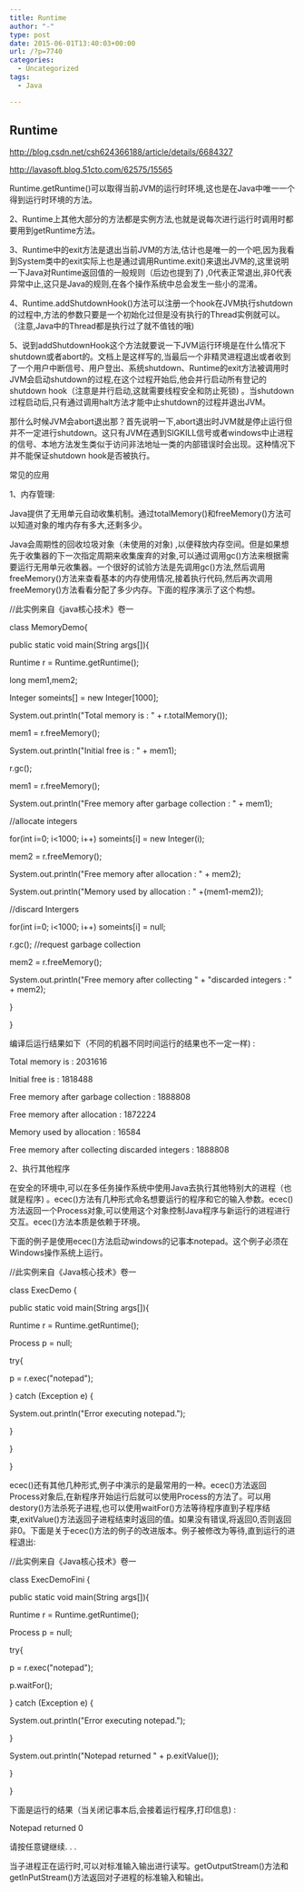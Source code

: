 ```yaml
---
title: Runtime
author: "-"
type: post
date: 2015-06-01T13:40:03+00:00
url: /?p=7740
categories:
  - Uncategorized
tags:
  - Java

---
```

## Runtime
http://blog.csdn.net/csh624366188/article/details/6684327

http://lavasoft.blog.51cto.com/62575/15565

Runtime.getRuntime()可以取得当前JVM的运行时环境,这也是在Java中唯一一个得到运行时环境的方法。

2、Runtime上其他大部分的方法都是实例方法,也就是说每次进行运行时调用时都要用到getRuntime方法。

3、Runtime中的exit方法是退出当前JVM的方法,估计也是唯一的一个吧,因为我看到System类中的exit实际上也是通过调用Runtime.exit()来退出JVM的,这里说明一下Java对Runtime返回值的一般规则（后边也提到了) ,0代表正常退出,非0代表异常中止,这只是Java的规则,在各个操作系统中总会发生一些小的混淆。
  
4、Runtime.addShutdownHook()方法可以注册一个hook在JVM执行shutdown的过程中,方法的参数只要是一个初始化过但是没有执行的Thread实例就可以。（注意,Java中的Thread都是执行过了就不值钱的哦) 

5、说到addShutdownHook这个方法就要说一下JVM运行环境是在什么情况下shutdown或者abort的。文档上是这样写的,当最后一个非精灵进程退出或者收到了一个用户中断信号、用户登出、系统shutdown、Runtime的exit方法被调用时JVM会启动shutdown的过程,在这个过程开始后,他会并行启动所有登记的shutdown hook（注意是并行启动,这就需要线程安全和防止死锁) 。当shutdown过程启动后,只有通过调用halt方法才能中止shutdown的过程并退出JVM。

那什么时候JVM会abort退出那？首先说明一下,abort退出时JVM就是停止运行但并不一定进行shutdown。这只有JVM在遇到SIGKILL信号或者windows中止进程的信号、本地方法发生类似于访问非法地址一类的内部错误时会出现。这种情况下并不能保证shutdown hook是否被执行。


常见的应用

1、内存管理: 
  
Java提供了无用单元自动收集机制。通过totalMemory()和freeMemory()方法可以知道对象的堆内存有多大,还剩多少。
  
Java会周期性的回收垃圾对象（未使用的对象) ,以便释放内存空间。但是如果想先于收集器的下一次指定周期来收集废弃的对象,可以通过调用gc()方法来根据需要运行无用单元收集器。一个很好的试验方法是先调用gc()方法,然后调用freeMemory()方法来查看基本的内存使用情况,接着执行代码,然后再次调用freeMemory()方法看看分配了多少内存。下面的程序演示了这个构想。
  
//此实例来自《java核心技术》卷一

class MemoryDemo{
  
public static void main(String args[]){
  
Runtime r = Runtime.getRuntime();
  
long mem1,mem2;
  
Integer someints[] = new Integer[1000];
  
System.out.println("Total memory is : " + r.totalMemory());
  
mem1 = r.freeMemory();
  
System.out.println("Initial free is : " + mem1);
  
r.gc();
  
mem1 = r.freeMemory();
  
System.out.println("Free memory after garbage collection : " + mem1);
  
//allocate integers
  
for(int i=0; i<1000; i++) someints[i] = new Integer(i);
  
mem2 = r.freeMemory();
  
System.out.println("Free memory after allocation : " + mem2);
  
System.out.println("Memory used by allocation : " +(mem1-mem2));
  
//discard Intergers
  
for(int i=0; i<1000; i++) someints[i] = null;
  
r.gc(); //request garbage collection
  
mem2 = r.freeMemory();
  
System.out.println("Free memory after collecting " + "discarded integers : " + mem2);
  
}
  
}

编译后运行结果如下（不同的机器不同时间运行的结果也不一定一样) : 
  
Total memory is : 2031616
  
Initial free is : 1818488
  
Free memory after garbage collection : 1888808
  
Free memory after allocation : 1872224
  
Memory used by allocation : 16584
  
Free memory after collecting discarded integers : 1888808
  
2、执行其他程序
  
在安全的环境中,可以在多任务操作系统中使用Java去执行其他特别大的进程（也就是程序) 。ecec()方法有几种形式命名想要运行的程序和它的输入参数。ecec()方法返回一个Process对象,可以使用这个对象控制Java程序与新运行的进程进行交互。ecec()方法本质是依赖于环境。
  
下面的例子是使用ecec()方法启动windows的记事本notepad。这个例子必须在Windows操作系统上运行。
  
//此实例来自《Java核心技术》卷一
  
class ExecDemo {
  
public static void main(String args[]){
  
Runtime r = Runtime.getRuntime();
  
Process p = null;
  
try{
  
p = r.exec("notepad");
  
} catch (Exception e) {
  
System.out.println("Error executing notepad.");
  
}
  
}
  
}
  
ecec()还有其他几种形式,例子中演示的是最常用的一种。ecec()方法返回Process对象后,在新程序开始运行后就可以使用Process的方法了。可以用destory()方法杀死子进程,也可以使用waitFor()方法等待程序直到子程序结束,exitValue()方法返回子进程结束时返回的值。如果没有错误,将返回0,否则返回非0。下面是关于ecec()方法的例子的改进版本。例子被修改为等待,直到运行的进程退出: 
  
//此实例来自《Java核心技术》卷一
  
class ExecDemoFini {
  
public static void main(String args[]){
  
Runtime r = Runtime.getRuntime();
  
Process p = null;
  
try{
  
p = r.exec("notepad");
  
p.waitFor();
  
} catch (Exception e) {
  
System.out.println("Error executing notepad.");
  
}
  
System.out.println("Notepad returned " + p.exitValue());
  
}
  
}
  
下面是运行的结果（当关闭记事本后,会接着运行程序,打印信息) : 
  
Notepad returned 0
  
请按任意键继续. . .
  
当子进程正在运行时,可以对标准输入输出进行读写。getOutputStream()方法和getInPutStream()方法返回对子进程的标准输入和输出。